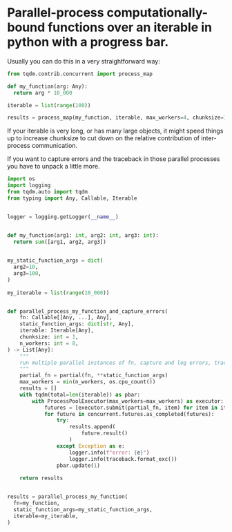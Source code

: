# Parallel-process computationally-bound functions over an iterable in python with a progress bar.

Usually you can do this in a very straightforward way:
```python
from tqdm.contrib.concurrent import process_map

def my_function(arg: Any):
  return arg * 10_000

iterable = list(range(100))

results = process_map(my_function, iterable, max_workers=4, chunksize=10)
```
If your iterable is very long, or has many large objects, it might speed things up to increase chunksize to cut down on the relative contribution of inter-process communication.

If you want to capture errors and the traceback in those parallel processes you have to unpack a little more.
```python
import os
import logging
from tqdm.auto import tqdm
from typing import Any, Callable, Iterable


logger = logging.getLogger(__name__)


def my_function(arg1: int, arg2: int, arg3: int):
  return sum([arg1, arg2, arg3])
  

my_static_function_args = dict(
  arg2=10,
  arg3=100,
)
  
my_iterable = list(range(10_000))


def parallel_process_my_function_and_capture_errors(
    fn: Callable[[Any, ...], Any],
    static_function_args: dict[str, Any],
    iterable: Iterable[Any],
    chunksize: int = 1,
    n_workers: int = 8,
) -> List[Any]:
    """
    run multiple parallel instances of fn, capture and log errors, tracebacks.
    """
    partial_fn = partial(fn, **static_function_args)
    max_workers = min(n_workers, os.cpu_count())
    results = []
    with tqdm(total=len(iterable)) as pbar:
        with ProcessPoolExecutor(max_workers=max_workers) as executor:
            futures = [executor.submit(partial_fn, item) for item in iterable]
            for future in concurrent.futures.as_completed(futures):
                try:
                    results.append(
                        future.result()
                    )
                except Exception as e:
                    logger.info(f"error: {e}")
                    logger.info(traceback.format_exc())
                pbar.update(1)
    
    return results


results = parallel_process_my_function(
  fn=my_function,
  static_function_args=my_static_function_args,
  iterable=my_iterable,
)
```
